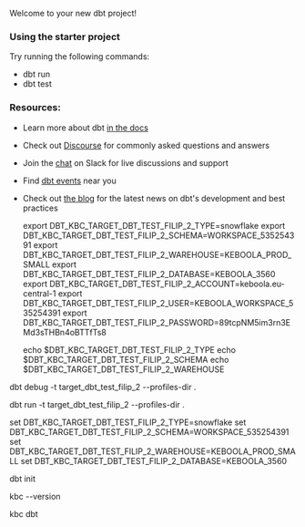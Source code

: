 Welcome to your new dbt project!

### Using the starter project

Try running the following commands:
- dbt run
- dbt test


### Resources:
- Learn more about dbt [in the docs](https://docs.getdbt.com/docs/introduction)
- Check out [Discourse](https://discourse.getdbt.com/) for commonly asked questions and answers
- Join the [chat](https://community.getdbt.com/) on Slack for live discussions and support
- Find [dbt events](https://events.getdbt.com) near you
- Check out [the blog](https://blog.getdbt.com/) for the latest news on dbt's development and best practices


  export DBT_KBC_TARGET_DBT_TEST_FILIP_2_TYPE=snowflake
  export DBT_KBC_TARGET_DBT_TEST_FILIP_2_SCHEMA=WORKSPACE_535254391
  export DBT_KBC_TARGET_DBT_TEST_FILIP_2_WAREHOUSE=KEBOOLA_PROD_SMALL
  export DBT_KBC_TARGET_DBT_TEST_FILIP_2_DATABASE=KEBOOLA_3560
  export DBT_KBC_TARGET_DBT_TEST_FILIP_2_ACCOUNT=keboola.eu-central-1
  export DBT_KBC_TARGET_DBT_TEST_FILIP_2_USER=KEBOOLA_WORKSPACE_535254391
  export DBT_KBC_TARGET_DBT_TEST_FILIP_2_PASSWORD=89tcpNM5im3rn3EMd3sTHBn4oBTTfTs8

  echo $DBT_KBC_TARGET_DBT_TEST_FILIP_2_TYPE
  echo $DBT_KBC_TARGET_DBT_TEST_FILIP_2_SCHEMA
  echo $DBT_KBC_TARGET_DBT_TEST_FILIP_2_WAREHOUSE


dbt debug -t target_dbt_test_filip_2 --profiles-dir .

dbt run -t target_dbt_test_filip_2 --profiles-dir .

  set DBT_KBC_TARGET_DBT_TEST_FILIP_2_TYPE=snowflake
  set DBT_KBC_TARGET_DBT_TEST_FILIP_2_SCHEMA=WORKSPACE_535254391
  set DBT_KBC_TARGET_DBT_TEST_FILIP_2_WAREHOUSE=KEBOOLA_PROD_SMALL
  set DBT_KBC_TARGET_DBT_TEST_FILIP_2_DATABASE=KEBOOLA_3560

dbt init <nazev projektu>

kbc --version

kbc dbt <nazev projektu>